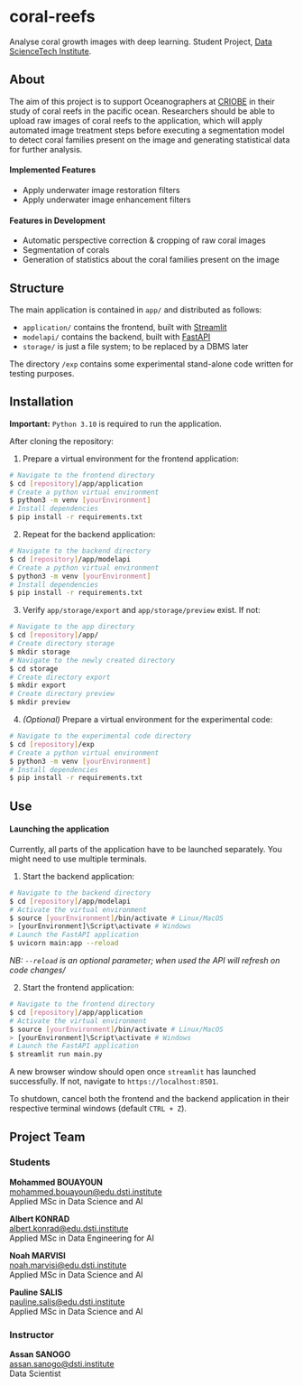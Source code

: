 # coral-reefs
Analyse coral growth images with deep learning. Student Project, [Data
ScienceTech Institute](https://datasciencetech.institute).

## About
The aim of this project is to support Oceanographers at [CRIOBE](http://www.criobe.pf/eng/)
in their study of coral reefs in the pacific ocean. Researchers should be able to
upload raw images of coral reefs to the application, which will apply automated
image treatment steps before executing a segmentation model to detect coral
families present on the image and generating statistical data for further analysis.

#### Implemented Features
- Apply underwater image restoration filters
- Apply underwater image enhancement filters

#### Features in Development
- Automatic perspective correction & cropping of raw coral images
- Segmentation of corals
- Generation of statistics about the coral families present on the image

## Structure
The main application is contained in `app/` and distributed as follows:

- `application/` contains the frontend, built with
[Streamlit](https:https://streamlit.io/)
- `modelapi/` contains the backend, built with [FastAPI](https://fastapi.tiangolo.com/)
- `storage/` is just a file system; to be replaced by a DBMS later

The directory `/exp` contains some experimental stand-alone code written for testing
purposes.

## Installation
**Important:** `Python 3.10` is required to run the application.

After cloning the repository:

1. Prepare a virtual environment for the frontend application:
```bash
# Navigate to the frontend directory
$ cd [repository]/app/application
# Create a python virtual environment
$ python3 -m venv [yourEnvironment]
# Install dependencies
$ pip install -r requirements.txt
```
2. Repeat for the backend application:
```bash
# Navigate to the backend directory
$ cd [repository]/app/modelapi
# Create a python virtual environment
$ python3 -m venv [yourEnvironment]
# Install dependencies
$ pip install -r requirements.txt
```
3. Verify `app/storage/export` and `app/storage/preview` exist. If not:
```bash
# Navigate to the app directory
$ cd [repository]/app/
# Create directory storage
$ mkdir storage
# Navigate to the newly created directory
$ cd storage
# Create directory export
$ mkdir export
# Create directory preview
$ mkdir preview
```
4. *(Optional)* Prepare a virtual environment for the experimental code:
```bash
# Navigate to the experimental code directory
$ cd [repository]/exp
# Create a python virtual environment
$ python3 -m venv [yourEnvironment]
# Install dependencies
$ pip install -r requirements.txt
```

## Use

#### Launching the application
Currently, all parts of the application have to be launched separately. You might
need to use multiple terminals.

1. Start the backend application:
```bash
# Navigate to the backend directory
$ cd [repository]/app/modelapi
# Activate the virtual environment
$ source [yourEnvironment]/bin/activate # Linux/MacOS
> [yourEnvironment]\Script\activate # Windows
# Launch the FastAPI application
$ uvicorn main:app --reload
```
  *NB: `--reload` is an optional parameter; when used the API will refresh on code changes/*

2. Start the frontend application:
```bash
# Navigate to the frontend directory
$ cd [repository]/app/application
# Activate the virtual environment
$ source [yourEnvironment]/bin/activate # Linux/MacOS
> [yourEnvironment]\Script\activate # Windows
# Launch the FastAPI application
$ streamlit run main.py
```

A new browser window should open once `streamlit` has launched successfully. If
not, navigate to ```https://localhost:8501```.

To shutdown, cancel both the frontend and the backend application in their
respective terminal windows (default `CTRL + Z`).

## Project Team

### Students
**Mohammed BOUAYOUN**  
mohammed.bouayoun@edu.dsti.institute  
Applied MSc in Data Science and AI

**Albert KONRAD**  
albert.konrad@edu.dsti.institute  
Applied MSc in Data Engineering for AI  

**Noah MARVISI**  
noah.marvisi@edu.dsti.institute  
Applied MSc in Data Science and AI

**Pauline SALIS**  
pauline.salis@edu.dsti.institute  
Applied MSc in Data Science and AI


### Instructor
**Assan SANOGO**  
assan.sanogo@dsti.institute  
Data Scientist
